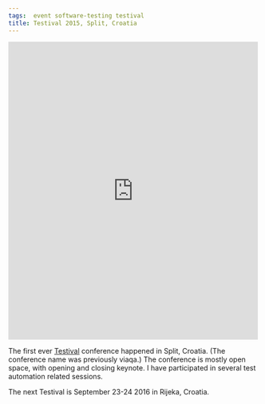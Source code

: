 ```yaml
---
tags:  event software-testing testival
title: Testival 2015, Split, Croatia
---
```

<iframe src="https://www.facebook.com/plugins/post.php?href=https%3A%2F%2Fwww.facebook.com%2Fmedia%2Fset%2F%3Fset%3Da.1080245985321396.1073741828.1059213627424632%26type%3D3&width=500" width="500" height="597" style="border:none;overflow:hidden" scrolling="no" frameborder="0" allowTransparency="true"></iframe>

The first ever [Testival](http://testival.eu/) conference happened in Split, Croatia. (The conference name was previously viaqa.) The conference is mostly open space, with opening and closing keynote. I have participated in several test automation related sessions.

The next Testival is September 23-24 2016 in Rijeka, Croatia.
